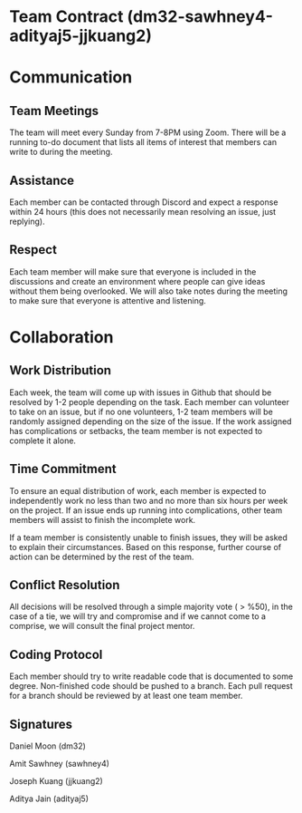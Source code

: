 # Team Contract (dm32-sawhney4-adityaj5-jjkuang2)


# Communication

## Team Meetings
The team will meet every Sunday from 7-8PM using Zoom. There will be a running to-do document that lists all items of interest that members can write to during the meeting.


## Assistance
Each member can be contacted through Discord and expect a response within 24 hours (this does not necessarily mean resolving an issue, just replying).

## Respect
Each team member will make sure that everyone is included in the discussions and create an environment where people can give ideas without them being overlooked. 
We will also take notes during the meeting to make sure that everyone is attentive and listening.

# Collaboration

## Work Distribution
Each week, the team will come up with issues in Github that should be resolved by 1-2 people depending on the task. Each member can volunteer to take on an issue, 
but if no one volunteers, 1-2 team members will be randomly assigned depending on the size of the issue. If the work assigned has complications or setbacks, the team member
is not expected to complete it alone.

## Time Commitment
To ensure an equal distribution of work, each member is expected to independently work no less than two and no more than six hours per week on the project. If 
an issue ends up running into complications, other team members will assist to finish the incomplete work. 

If a team member is consistently unable to finish issues, they will be asked to explain their circumstances. Based on this response, further course of action can be determined
by the rest of the team.

## Conflict Resolution
All decisions will be resolved through a simple majority vote ( > %50), in the case of a tie, we will try and compromise and if we cannot come to a comprise, we will 
consult the final project mentor.

## Coding Protocol
Each member should try to write readable code that is documented to some degree. Non-finished code should be pushed to a branch. Each pull request for a branch should 
be reviewed by at least one team member.


## Signatures
Daniel Moon (dm32)

Amit Sawhney (sawhney4)

Joseph Kuang (jjkuang2)

Aditya Jain (adityaj5)
